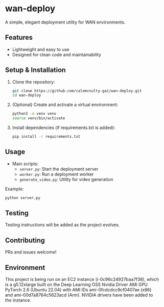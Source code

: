 # wan-deploy

A simple, elegant deployment utility for WAN environments.

## Features
- Lightweight and easy to use
- Designed for clean code and maintainability

## Setup & Installation

1. Clone the repository:
   ```sh
   git clone https://github.com/calemcnulty-gai/wan-deploy.git
   cd wan-deploy
   ```
2. (Optional) Create and activate a virtual environment:
   ```sh
   python3 -m venv venv
   source venv/bin/activate
   ```
3. Install dependencies (if requirements.txt is added):
   ```sh
   pip install -r requirements.txt
   ```

## Usage

- Main scripts:
  - `server.py`: Start the deployment server
  - `worker.py`: Run a deployment worker
  - `generate_video.py`: Utility for video generation

Example:
```sh
python server.py
```

## Testing

Testing instructions will be added as the project evolves.

## Contributing

PRs and issues welcome!

## Environment

This project is being run on an EC2 instance (i-0c96c24927baa7f38), which is a g5.12xlarge built on the Deep Learning OSS Nvidia Driver AMI GPU PyTorch 2.6 (Ubuntu 22.04) with AMI IDs ami-0fcdcdcc9cf0407ae (x86) and ami-00d7a8764c5623acd (Arm). NVIDIA drivers have been added to the instance. 